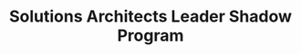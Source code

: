 ---
title: Solutions Architects Leader Shadow Program
description: "Program for Solutions Architects (SA) to shadow a Solutions Architect leader."
---